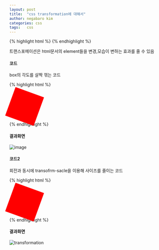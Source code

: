 ```yaml
---
layout: post
title:  "css transformation에 대해서"
author: negabaro kim
categories: css
tags:	css
---
```

{% highlight html %}
{% endhighlight %}

트랜스포메이션은 html문서의 element들을 변경,모습이 변하는 효과를 줄 수 있음


#### 코드

box의 각도를 살짝 꺾는 코드

{% highlight html %}
<!DOCTYPE html>
<html lang="en">
<head>
  <meta charset="UTF-8">
  <meta name="viewport" content="width=device-width, initial-scale=1.0">
  <meta http-equiv="X-UA-Compatible" content="ie=edge">
  <title>Transformations</title>
  <style>
    .box{
      width: 100px;
      height: 100px;
      background: red;
      transform: rotate(20deg);
    }
  </style>
</head>
<body>
  <div class="box"></div>
</body>
</html>
{% endhighlight %}

#### 결과화면

![image](https://user-images.githubusercontent.com/4640346/40279802-15df0612-5c84-11e8-8079-1336662de4fd.png)


#### 코드2

회전과 동시에 transofrm-sacle을 이용해 사이즈를 줄이는 코드



{% highlight html %}
<!DOCTYPE html>
<html lang="en">
<head>
  <meta charset="UTF-8">
  <meta name="viewport" content="width=device-width, initial-scale=1.0">
  <meta http-equiv="X-UA-Compatible" content="ie=edge">
  <title>Transformations</title>
  <style>
    .box{
      width: 100px;
      height: 100px;
      background: red;
      transition: transform .5s ease-in-out;
    }
    .box:hover{
      transform: rotate(1turn) scale(.5, .5);
    }
  </style>
</head>
<body>
  <div class="box"></div>
</body>
</html>
{% endhighlight %}

#### 결과화면

![transformation](https://user-images.githubusercontent.com/4640346/40279818-666d1894-5c84-11e8-986c-f58a222fdf61.gif)